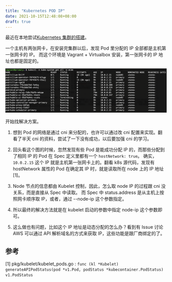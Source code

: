 ```yaml
---
title: "Kubernetes POD IP"
date: 2021-10-15T12:48:08+08:00
draft: true
---
```


最近在本地尝试[Kubernetes 集群的搭建](https://github.com/nevill/learn-k8s)。

一个主机有两张网卡，在安装完集群以后，发现 Pod 里分配的 IP 全部都是主机第一张网卡的 IP。
而这个环境是 Vagrant + Virtualbox 安装，第一张网卡的 IP 地址也都是固定的。

![Pods with same IP](images/pod-with-same-ip-addr.png)

开始找解决方案。

1. 想到 Pod 的网络是通过 cni 来分配的，也许可以通过改 cni 配置来实现。翻看了半天 cni 的资料，尝试了一下没有成功，以后要加强 cni 的学习。

2. 回头看这个图的时候，忽然发现有些 Pod 是能成功分配 IP 的，而那些分配到了相同 IP 的 Pod 在 Spec 定义里都有一个 `hostNetwork: true`。 确实，`10.0.2.15` 这个 IP 就是主机第一张网卡上的。翻看 k8s 源代码，发现有 hostNetwork 属性的 Pod 在确定其 IP 时，就是读取所在 node 上的 IP 地址 [1]。

3. Node 节点的信息都由 Kubelet 控制，因此，怎么取 node IP 的过程跟 cni 没关系，而是直接从 Spec 中读取。
而 Spec 中 status.address 是从主机上按照网卡顺序取 IP，或者，通过 --node-ip 这个参数指定。

4. 所以最终的解决方法就是在 kubelet 启动的参数中指定 node-ip 这个参数即可。

5. 这么做也有问题，比如这个 IP 地址是动态分配的怎么办？看到有 Issue 讨论 AWS 可以通过 API 解析域名的方式来获取 IP，这些功能是跟厂商绑定的了。

## 参考

[1] pkg/kubelet/kubelet_pods.go : `func (kl *Kubelet) generateAPIPodStatus(pod *v1.Pod, podStatus *kubecontainer.PodStatus) v1.PodStatus`
